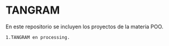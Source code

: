# TANGRAM
En este repositorio se incluyen los proyectos de la materia POO.

    1.TANGRAM en processing.
